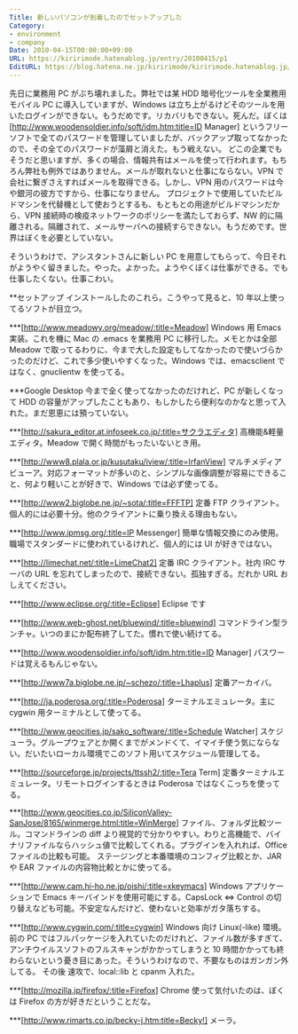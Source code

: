 ```yaml
---
Title: 新しいパソコンが到着したのでセットアップした
Category:
- environment
- company
Date: 2010-04-15T00:00:00+09:00
URL: https://kiririmode.hatenablog.jp/entry/20100415/p1
EditURL: https://blog.hatena.ne.jp/kiririmode/kiririmode.hatenablog.jp/atom/entry/8454420450078211967
---
```



先日に業務用 PC がぶち壊れました。弊社では某 HDD 暗号化ツールを全業務用モバイル PC に導入していますが、Windows は立ち上がるけどそのツールを用いたログインができない。もうだめです。リカバリもできない。死んだ。ぼくは [http://www.woodensoldier.info/soft/idm.htm:title=ID Manager] というフリーソフトで全てのパスワードを管理していましたが、バックアップ取ってなかったので、その全てのパスワードが藻屑と消えた。もう戦えない。
どこの企業でもそうだと思いますが、多くの場合、情報共有はメールを使って行われます。もちろん弊社も例外ではありません。メールが取れないと仕事にならない。VPN で会社に繋ぎさえすればメールを取得できる。しかし、VPN 用のパスワードは今や銀河の彼方ですから、仕事になりません。
プロジェクトで使用していたビルドマシンを代替機として使おうとするも、もともとの用途がビルドマシンだから、VPN 接続時の検疫ネットワークのポリシーを満たしておらず、NW 的に隔離される。隔離されて、メールサーバへの接続すらできない。もうだめです。世界はぼくを必要としていない。

そういうわけで、アシスタントさんに新しい PC を用意してもらって、今日それがようやく留きました。やった。よかった。ようやくぼくは仕事ができる。でも仕事したくない。仕事こわい。

**セットアップ
インストールしたのこれら。こうやって見ると、10 年以上使ってるソフトが目立つ。

***[http://www.meadowy.org/meadow/:title=Meadow]
Windows 用 Emacs 実装。これを機に Mac の .emacs を業務用 PC に移行した。メモとかは全部 Meadow で取ってるわりに、今まで大した設定もしてなかったので使いづらかったのだけど、これで多少使いやすくなった。Windows では、emacsclient ではなく、gnuclientw を使ってる。

***Google Desktop
今まで全く使ってなかったのだけれど、PC が新しくなって HDD の容量がアップしたこともあり、もしかしたら便利なのかなと思って入れた。まだ恩恵には預っていない。

***[http://sakura_editor.at.infoseek.co.jp/:title=サクラエディタ]
高機能&軽量エディタ。Meadow で開く時間がもったいないとき用。

***[http://www8.plala.or.jp/kusutaku/iview/:title=IrfanView]
マルチメディアビューア。対応フォーマットが多いのと、シンプルな画像調整が容易にできること、何より軽いことが好きで、Windows では必ず使ってる。

***[http://www2.biglobe.ne.jp/~sota/:title=FFFTP]
定番 FTP クライアント。個人的には必要十分。他のクライアントに乗り換える理由もない。

***[http://www.ipmsg.org/:title=IP Messenger]
簡単な情報交換にのみ使用。職場でスタンダードに使われているけれど、個人的には UI が好きではない。

***[http://limechat.net/:title=LimeChat2]
定番 IRC クライアント。社内 IRC サーバの URL を忘れてしまったので、接続できない。孤独すぎる。だれか URL おしえてください。

***[http://www.eclipse.org/:title=Eclipse]
Eclipse です

***[http://www.web-ghost.net/bluewind/:title=bluewind]
コマンドライン型ランチャ。いつのまにか配布終了してた。慣れで使い続けてる。

***[http://www.woodensoldier.info/soft/idm.htm:title=ID Manager]
パスワードは覚えるもんじゃない。

***[http://www7a.biglobe.ne.jp/~schezo/:title=Lhaplus]
定番アーカイバ。

***[http://ja.poderosa.org/:title=Poderosa]
ターミナルエミュレータ。主に cygwin 用ターミナルとして使ってる。

***[http://www.geocities.jp/sako_software/:title=Schedule Watcher]
スケジューラ。グループウェアとか開くまでがメンドくて、イマイチ使う気にならない。だいたいローカル環境でこのソフト用いてスケジュール管理してる。

***[http://sourceforge.jp/projects/ttssh2/:title=Tera Term]
定番ターミナルエミュレータ。リモートログインするときは Poderosa ではなくこっちを使ってる。

***[http://www.geocities.co.jp/SiliconValley-SanJose/8165/winmerge.html:title=WinMerge]
ファイル、フォルダ比較ツール。コマンドラインの diff より視覚的で分かりやすい。わりと高機能で、バイナリファイルならハッシュ値で比較してくれる。プラグインを入れれば、Office ファイルの比較も可能。
ステージングと本番環境のコンフィグ比較とか、JAR や EAR ファイルの内容物比較とかに使ってる。

***[http://www.cam.hi-ho.ne.jp/oishi/:title=xkeymacs]
Windows アプリケーションで Emacs キーバインドを使用可能にする。CapsLock <=> Control の切り替えなども可能。不安定なんだけど、使わないと効率がガタ落ちする。

***[http://www.cygwin.com/:title=cygwin]
Windows 向け Linux(-like) 環境。前の PC ではフルパッケージを入れていたのだけれど、ファイル数が多すぎて、アンチウイルスソフトのフルスキャンがかかってしまうと 10 時間かかっても終わらないという憂き目にあった。そういうわけなので、不要なものはガンガン外してる。
その後 速攻で、local::lib と cpanm 入れた。

***[http://mozilla.jp/firefox/:title=Firefox]
Chrome 使って気付いたのは、ぼくは Firefox の方が好きだということだな。

***[http://www.rimarts.co.jp/becky-j.htm:title=Becky!]
メーラ。
